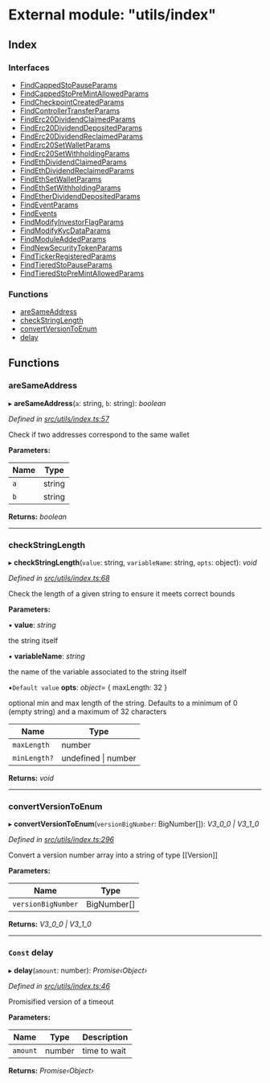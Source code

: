 # External module: "utils/index"

## Index

### Interfaces

* [FindCappedStoPauseParams](../interfaces/_utils_index_.findcappedstopauseparams.md)
* [FindCappedStoPreMintAllowedParams](../interfaces/_utils_index_.findcappedstopremintallowedparams.md)
* [FindCheckpointCreatedParams](../interfaces/_utils_index_.findcheckpointcreatedparams.md)
* [FindControllerTransferParams](../interfaces/_utils_index_.findcontrollertransferparams.md)
* [FindErc20DividendClaimedParams](../interfaces/_utils_index_.finderc20dividendclaimedparams.md)
* [FindErc20DividendDepositedParams](../interfaces/_utils_index_.finderc20dividenddepositedparams.md)
* [FindErc20DividendReclaimedParams](../interfaces/_utils_index_.finderc20dividendreclaimedparams.md)
* [FindErc20SetWalletParams](../interfaces/_utils_index_.finderc20setwalletparams.md)
* [FindErc20SetWithholdingParams](../interfaces/_utils_index_.finderc20setwithholdingparams.md)
* [FindEthDividendClaimedParams](../interfaces/_utils_index_.findethdividendclaimedparams.md)
* [FindEthDividendReclaimedParams](../interfaces/_utils_index_.findethdividendreclaimedparams.md)
* [FindEthSetWalletParams](../interfaces/_utils_index_.findethsetwalletparams.md)
* [FindEthSetWithholdingParams](../interfaces/_utils_index_.findethsetwithholdingparams.md)
* [FindEtherDividendDepositedParams](../interfaces/_utils_index_.findetherdividenddepositedparams.md)
* [FindEventParams](../interfaces/_utils_index_.findeventparams.md)
* [FindEvents](../interfaces/_utils_index_.findevents.md)
* [FindModifyInvestorFlagParams](../interfaces/_utils_index_.findmodifyinvestorflagparams.md)
* [FindModifyKycDataParams](../interfaces/_utils_index_.findmodifykycdataparams.md)
* [FindModuleAddedParams](../interfaces/_utils_index_.findmoduleaddedparams.md)
* [FindNewSecurityTokenParams](../interfaces/_utils_index_.findnewsecuritytokenparams.md)
* [FindTickerRegisteredParams](../interfaces/_utils_index_.findtickerregisteredparams.md)
* [FindTieredStoPauseParams](../interfaces/_utils_index_.findtieredstopauseparams.md)
* [FindTieredStoPreMintAllowedParams](../interfaces/_utils_index_.findtieredstopremintallowedparams.md)

### Functions

* [areSameAddress](_utils_index_.md#aresameaddress)
* [checkStringLength](_utils_index_.md#checkstringlength)
* [convertVersionToEnum](_utils_index_.md#convertversiontoenum)
* [delay](_utils_index_.md#const-delay)

## Functions

###  areSameAddress

▸ **areSameAddress**(`a`: string, `b`: string): *boolean*

*Defined in [src/utils/index.ts:57](https://github.com/PolymathNetwork/polymath-sdk/blob/ade5412/src/utils/index.ts#L57)*

Check if two addresses correspond to the same wallet

**Parameters:**

Name | Type |
------ | ------ |
`a` | string |
`b` | string |

**Returns:** *boolean*

___

###  checkStringLength

▸ **checkStringLength**(`value`: string, `variableName`: string, `opts`: object): *void*

*Defined in [src/utils/index.ts:68](https://github.com/PolymathNetwork/polymath-sdk/blob/ade5412/src/utils/index.ts#L68)*

Check the length of a given string to ensure it meets correct bounds

**Parameters:**

▪ **value**: *string*

the string itself

▪ **variableName**: *string*

the name of the variable associated to the string itself

▪`Default value`  **opts**: *object*=  { maxLength: 32 }

optional min and max length of the string. Defaults to a minimum of 0 (empty string) and a maximum of 32 characters

Name | Type |
------ | ------ |
`maxLength` | number |
`minLength?` | undefined &#124; number |

**Returns:** *void*

___

###  convertVersionToEnum

▸ **convertVersionToEnum**(`versionBigNumber`: BigNumber[]): *V3_0_0 | V3_1_0*

*Defined in [src/utils/index.ts:296](https://github.com/PolymathNetwork/polymath-sdk/blob/ade5412/src/utils/index.ts#L296)*

Convert a version number array into a string of type [[Version]]

**Parameters:**

Name | Type |
------ | ------ |
`versionBigNumber` | BigNumber[] |

**Returns:** *V3_0_0 | V3_1_0*

___

### `Const` delay

▸ **delay**(`amount`: number): *Promise‹Object›*

*Defined in [src/utils/index.ts:46](https://github.com/PolymathNetwork/polymath-sdk/blob/ade5412/src/utils/index.ts#L46)*

Promisified version of a timeout

**Parameters:**

Name | Type | Description |
------ | ------ | ------ |
`amount` | number | time to wait  |

**Returns:** *Promise‹Object›*
